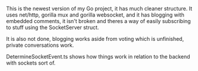 This is the newest version of my Go project, it has much cleaner structure. It uses net/http, gorilla mux and gorilla websocket, and it has blogging with embedded comments, it isn't broken and theres a way of easily subscribing to stuff using the SocketServer struct.

It is also not done, blogging works aside from voting which is unfinished, private conversations work.

DetermineSocketEvent.ts shows how things work in relation to the backend with sockets sort of.